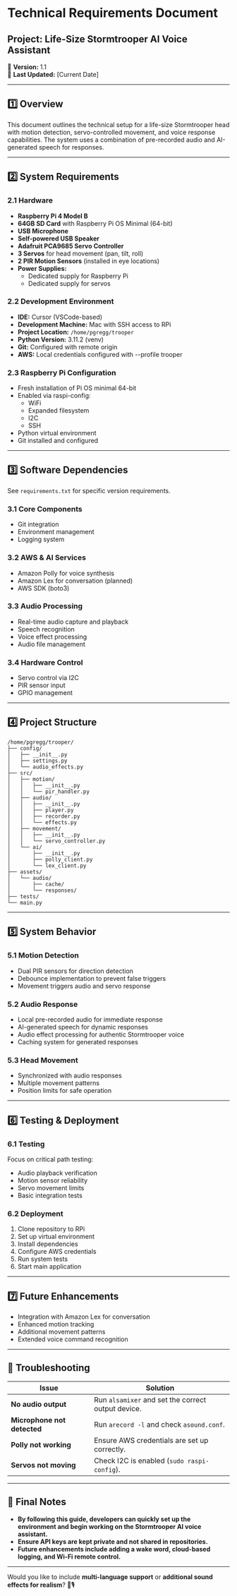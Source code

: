 # **Technical Requirements Document**  
## **Project: Life-Size Stormtrooper AI Voice Assistant**  
📅 **Version:** 1.1  
📍 **Last Updated:** [Current Date]  

---

## **1️⃣ Overview**  
This document outlines the technical setup for a life-size Stormtrooper head with motion detection, servo-controlled movement, and voice response capabilities. The system uses a combination of pre-recorded audio and AI-generated speech for responses.

---

## **2️⃣ System Requirements**  

### **2.1 Hardware**
- **Raspberry Pi 4 Model B**
- **64GB SD Card** with Raspberry Pi OS Minimal (64-bit)
- **USB Microphone**
- **Self-powered USB Speaker**
- **Adafruit PCA9685 Servo Controller**
- **3 Servos** for head movement (pan, tilt, roll)
- **2 PIR Motion Sensors** (installed in eye locations)
- **Power Supplies:**
  - Dedicated supply for Raspberry Pi
  - Dedicated supply for servos

### **2.2 Development Environment**
- **IDE:** Cursor (VSCode-based)
- **Development Machine:** Mac with SSH access to RPi
- **Project Location:** `/home/pgregg/trooper`
- **Python Version:** 3.11.2 (venv)
- **Git:** Configured with remote origin
- **AWS:** Local credentials configured with --profile trooper

### **2.3 Raspberry Pi Configuration**
- Fresh installation of Pi OS minimal 64-bit
- Enabled via raspi-config:
  - WiFi
  - Expanded filesystem
  - I2C
  - SSH
- Python virtual environment
- Git installed and configured

---

## **3️⃣ Software Dependencies**
See `requirements.txt` for specific version requirements.

### **3.1 Core Components**
- Git integration
- Environment management
- Logging system

### **3.2 AWS & AI Services**
- Amazon Polly for voice synthesis
- Amazon Lex for conversation (planned)
- AWS SDK (boto3)

### **3.3 Audio Processing**
- Real-time audio capture and playback
- Speech recognition
- Voice effect processing
- Audio file management

### **3.4 Hardware Control**
- Servo control via I2C
- PIR sensor input
- GPIO management

---

## **4️⃣ Project Structure**
```
/home/pgregg/trooper/
├── config/
│   ├── __init__.py
│   ├── settings.py
│   └── audio_effects.py
├── src/
│   ├── motion/
│   │   ├── __init__.py
│   │   └── pir_handler.py
│   ├── audio/
│   │   ├── __init__.py
│   │   ├── player.py
│   │   ├── recorder.py
│   │   └── effects.py
│   ├── movement/
│   │   ├── __init__.py
│   │   └── servo_controller.py
│   └── ai/
│       ├── __init__.py
│       ├── polly_client.py
│       └── lex_client.py
├── assets/
│   └── audio/
│       ├── cache/
│       └── responses/
├── tests/
└── main.py
```

---

## **5️⃣ System Behavior**

### **5.1 Motion Detection**
- Dual PIR sensors for direction detection
- Debounce implementation to prevent false triggers
- Movement triggers audio and servo response

### **5.2 Audio Response**
- Local pre-recorded audio for immediate response
- AI-generated speech for dynamic responses
- Audio effect processing for authentic Stormtrooper voice
- Caching system for generated responses

### **5.3 Head Movement**
- Synchronized with audio responses
- Multiple movement patterns
- Position limits for safe operation

---

## **6️⃣ Testing & Deployment**

### **6.1 Testing**
Focus on critical path testing:
- Audio playback verification
- Motion sensor reliability
- Servo movement limits
- Basic integration tests

### **6.2 Deployment**
1. Clone repository to RPi
2. Set up virtual environment
3. Install dependencies
4. Configure AWS credentials
5. Run system tests
6. Start main application

---

## **7️⃣ Future Enhancements**
- Integration with Amazon Lex for conversation
- Enhanced motion tracking
- Additional movement patterns
- Extended voice command recognition

---

## **🔧 Troubleshooting**
| **Issue** | **Solution** |
|-----------|-------------|
| **No audio output** | Run `alsamixer` and set the correct output device. |
| **Microphone not detected** | Run `arecord -l` and check `asound.conf`. |
| **Polly not working** | Ensure AWS credentials are set up correctly. |
| **Servos not moving** | Check I2C is enabled (`sudo raspi-config`). |

---

## **🎯 Final Notes**
- **By following this guide, developers can quickly set up the environment and begin working on the Stormtrooper AI voice assistant.**  
- **Ensure API keys are kept private and not shared in repositories.**  
- **Future enhancements include adding a wake word, cloud-based logging, and Wi-Fi remote control.**  

---

Would you like to include **multi-language support** or **additional sound effects for realism**? 🚀🎙️